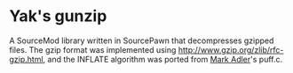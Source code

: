 # Yak's gunzip

A SourceMod library written in SourcePawn that decompresses gzipped files. The gzip format was implemented using http://www.gzip.org/zlib/rfc-gzip.html, and the INFLATE algorithm was ported from [Mark Adler](http://alumnus.caltech.edu/~madler/)'s puff.c.

